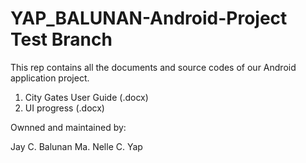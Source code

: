 YAP_BALUNAN-Android-Project Test Branch
===========================

This rep contains all the documents and source codes of our Android application project.

1. City Gates User Guide (.docx)
2. UI progress          (.docx)

Ownned and maintained by:

Jay C. Balunan
Ma. Nelle C. Yap
